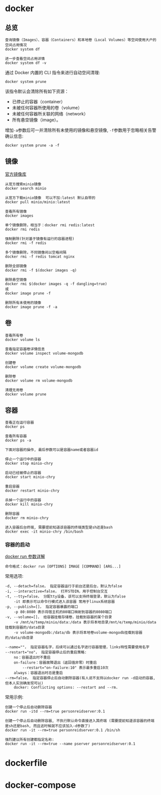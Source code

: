 # docker

## 总览

```
查询镜像（Images）、容器（Containers）和本地卷（Local Volumes）等空间使用大户的空间占用情况
docker system df

进一步查看空间占用详情
docker system df -v
```

通过 Docker 内置的 CLI 指令来进行自动空间清理:

```
docker system prune
```

该指令默认会清除所有如下资源：

- 已停止的容器（container）
- 未被任何容器所使用的卷（volume）
- 未被任何容器所关联的网络（network）
- 所有悬空镜像（image）。

增加`-a`参数后可一并清除所有未使用的镜像和悬空镜像,  `-f`参数用于忽略相关告警确认信息:

```
docker system prune -a -f
```



## 镜像

[官方镜像库](https://hub.docker.com/)

```
从官方搜索minio镜像
docker search minio

从官方下载minio镜像  可以不加:latest 默认自带的
docker pull minio/minio:latest

查看所有镜像
docker images

单个镜像删除，相当于：docker rmi redis:latest
docker rmi redis

强制删除(针对基于镜像有运行的容器进程)
docker rmi -f redis

多个镜像删除，不同镜像间以空格间隔
docker rmi -f redis tomcat nginx

删除全部镜像
docker rmi -f $(docker images -q)

删除悬空镜像
docker rmi $(docker images -q -f dangling=true)
或
docker image prune -f

删除所有未使用的镜像
docker image prune -f -a
```



## 卷

```
查看所有卷
docker volume ls

查看指定容器卷详情信息
docker volume inspect volume-mongodb

创建卷
docker volume create volume-mongodb

删除卷
docker volume rm volume-mongodb

清理无用卷
docker volume prune
```





## 容器

```
查看正在运行容器
docker ps

查看所有容器
docker ps -a

下面对容器的操作, 最后参数可以是容器name或者容器id 

停止一个运行中的容器
docker stop minio-chry

启动已经被停止的容器
docker start minio-chry

重启容器
docker restart minio-chry

杀掉一个运行中的容器
docker kill minio-chry

删除容器
docker rm minio-chry

进入容器后台终端, 需要提前知道该容器的终端类型是sh还是bash
docker exec -it minio-chry /bin/bash
```

### 容器的启动

[docker run 参数详解](https://blog.csdn.net/weixin_39998006/article/details/99680522)

```
命令格式：docker run [OPTIONS] IMAGE [COMMAND] [ARG...]
```

常用选项:

```
-d, --detach=false， 指定容器运行于前台还是后台，默认为false
-i, --interactive=false， 打开STDIN，用于控制台交互
-t, --tty=false， 分配tty设备，该可以支持终端登录，默认为false
	-it 即表示可以命令行模式进入该容器 常用于linux系统容器
-p, --publish=[]， 指定容器暴露的端口 
	-p 80:8080 表示将宿主机的80端口映射到容器的8080端口
-v, --volume=[]， 给容器挂载存储卷，挂载到容器的某个目录
	-v /mnt/e/temp/minio/data:/data 表示将本地目录/mnt/e/temp/minio/data挂载到容器的/data目录
	-v volume-mongodb:/data/db 表示将本地卷volume-mongodb挂载到容器的/data/db目录

--name=""， 指定容器名字，后续可以通过名字进行容器管理，links特性需要使用名字
--restart="no"， 指定容器停止后的重启策略:
	no：容器退出时不重启
	on-failure：容器故障退出（返回值非零）时重启
		--restart="on-failure:10" 表示最多重启10次
	always：容器退出时总是重启
--rm=false， 指定容器停止后自动删除容器(有人说不支持以docker run -d启动的容器, 但本人实测确发现可以)
	docker: Conflicting options: --restart and --rm.

```

常用示例:

```
创建一个停止后自动删除容器
docker run -itd --rm=true personreidserver:0.1

创建一个停止后自动删除容器, 不执行默认命令直接进入其终端 (需要提前知道该容器的终端是sh还是bash, 而且这时候就不应该加入-d参数了)
docker run -it --rm=true personreidserver:0.1 /bin/sh

强烈建议所有创建都指定名称:
docker run -it --rm=true --name pserver personreidserver:0.1

```



# dockerfile









# docker-compose

